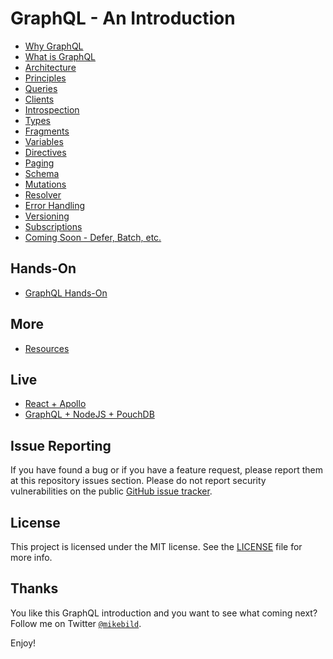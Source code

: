# GraphQL - An Introduction

* [Why GraphQL](introduction/0-intro.md)
* [What is GraphQL](introduction/1-graphql.md)
* [Architecture](introduction/2-architecture.md)
* [Principles](introduction/3-principles.md)
* [Queries](introduction/4-queries.md)
* [Clients](introduction/5-clients.md)
* [Introspection](introduction/6-introspection.md)
* [Types](introduction/7-types.md)
* [Fragments](introduction/8-fragments.md)
* [Variables](introduction/9-variables.md)
* [Directives](introduction/10-directives.md)
* [Paging](introduction/11-paging.md)
* [Schema](introduction/12-schema.md)
* [Mutations](introduction/13-mutations.md)
* [Resolver](introduction/14-resolver.md)
* [Error Handling](introduction/15-errors.md)
* [Versioning](introduction/16-versioning.md)
* [Subscriptions](introduction/17-subscriptions.md)
* [Coming Soon - Defer, Batch, etc.](introduction/18-soon.md)

## Hands-On

* [GraphQL Hands-On](examples/README.md)

## More

* [Resources](introduction/resources.md)

## Live

* [React + Apollo](http://intro-graphql-app.services.dropstack.run)
* [GraphQL + NodeJS + PouchDB](http://intro-graphql.services.dropstack.run)

## Issue Reporting

If you have found a bug or if you have a feature request, please report them at this repository issues section. Please do not report security vulnerabilities on the public [GitHub issue tracker](https://github.com/MikeBild/introduction-graphql/issues).

## License

This project is licensed under the MIT license. See the [LICENSE](LICENSE) file for more info.

## Thanks

You like this GraphQL introduction and you want to see what coming next? Follow me on Twitter [`@mikebild`](https://twitter.com/mikebild).

Enjoy!